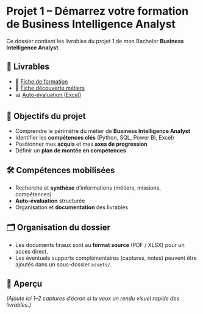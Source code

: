 # Projet 1 – Démarrez votre formation de Business Intelligence Analyst

Ce dossier contient les livrables du projet 1 de mon Bachelor **Business Intelligence Analyst**.

## 📑 Livrables
- 📄 [Fiche de formation](Deluy_Leslie_1_Fiche_formation_022025.pdf)
- 📄 [Fiche découverte métiers](Deluy_Leslie_2_fiche_decouverte_metiers_022025.pdf)
- 📊 [Auto-évaluation (Excel)](Deluy_Leslie_3_auto_evaluation_022025.xlsx)

## 🎯 Objectifs du projet
- Comprendre le périmètre du métier de **Business Intelligence Analyst**
- Identifier les **compétences clés** (Python, SQL, Power BI, Excel)
- Positionner mes **acquis** et mes **axes de progression**
- Définir un **plan de montée en compétences**

## 🛠 Compétences mobilisées
- Recherche et **synthèse** d’informations (métiers, missions, compétences)
- **Auto-évaluation** structurée
- Organisation et **documentation** des livrables

## 🗂️ Organisation du dossier
- Les documents finaux sont au **format source** (PDF / XLSX) pour un accès direct.
- Les éventuels supports complémentaires (captures, notes) peuvent être ajoutés dans un sous-dossier `assets/`.

## 👀 Aperçu
*(Ajoute ici 1–2 captures d’écran si tu veux un rendu visuel rapide des livrables.)*

